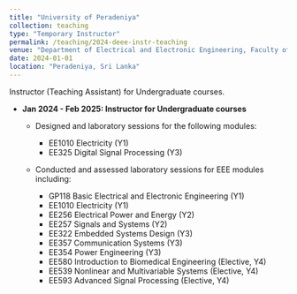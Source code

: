 ```yaml
---
title: "University of Peradeniya"
collection: teaching
type: "Temporary Instructor"
permalink: /teaching/2024-deee-instr-teaching
venue: "Department of Electrical and Electronic Engineering, Faculty of Engineering, University of Peradeniya, Sri Lanka."
date: 2024-01-01
location: "Peradeniya, Sri Lanka"
---
```


Instructor (Teaching Assistant) for Undergraduate courses.

- **Jan 2024 - Feb 2025: Instructor for Undergraduate courses**
  - Designed and laboratory sessions for the following modules:
    - EE1010 Electricity (Y1)
    - EE325 Digital Signal Processing (Y3)
  
  - Conducted and assessed laboratory sessions for EEE modules including:
    - GP118 Basic Electrical and Electronic Engineering (Y1)
    - EE1010 Electricity (Y1)
    - EE256 Electrical Power and Energy (Y2)
    - EE257 Signals and Systems (Y2)
    - EE322 Embedded Systems Design (Y3)
    - EE357 Communication Systems (Y3)
    - EE354 Power Engineering (Y3)
    - EE580 Introduction to Biomedical Engineering (Elective, Y4)
    - EE539 Nonlinear and Multivariable Systems (Elective, Y4)
    - EE593 Advanced Signal Processing (Elective, Y4)
